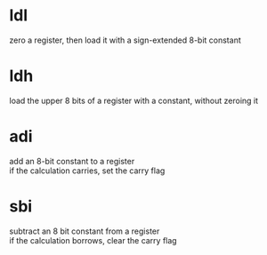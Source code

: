 # ldl
zero a register, then load it with a sign-extended 8-bit constant

# ldh
load the upper 8 bits of a register with a constant, without zeroing it

# adi
add an 8-bit constant to a register  
if the calculation carries, set the carry flag  

# sbi
subtract an 8 bit constant from a register  
if the calculation borrows, clear the carry flag
